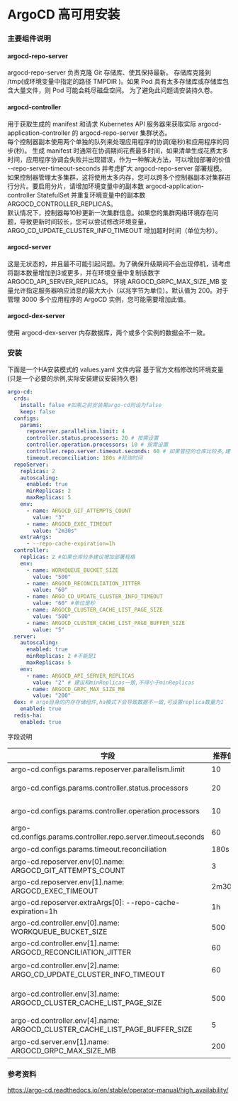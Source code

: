 # ArgoCD 高可用安装

### 主要组件说明

#### argocd-repo-server

argocd-repo-server 负责克隆 Git 存储库、使其保持最新。
存储库克隆到 /tmp(或环境变量中指定的路径 TMPDIR )。如果 Pod 具有太多存储库或存储库包含大量文件，则 Pod 可能会耗尽磁盘空间。
为了避免此问题请安装持久卷。

#### argocd-controller

用于获取生成的 manifest 和请求 Kubernetes API 服务器来获取实际 argocd-application-controller 的 argocd-repo-server 集群状态。  
每个控制器副本使用两个单独的队列来处理应用程序的协调(毫秒)和应用程序的同步(秒)。
生成 manifest 时通常在协调期间花费最多时间，如果清单生成花费太多时间，应用程序协调会失败并出现错误，作为一种解决方法，可以增加部署的价值 --repo-server-timeout-seconds 并考虑扩大 argocd-repo-server 部署规模。  
如果控制器管理太多集群，这将使用太多内存，您可以跨多个控制器副本对集群进行分片。要启用分片，请增加环境变量中的副本数 argocd-application-controller StatefulSet 并重复环境变量中的副本数 ARGOCD_CONTROLLER_REPLICAS。  
默认情况下，控制器每10秒更新一次集群信息。如果您的集群网络环境存在问题，导致更新时间较长，您可以尝试修改环境变量，ARGO_CD_UPDATE_CLUSTER_INFO_TIMEOUT 增加超时时间（单位为秒）。  

#### argocd-server

这是无状态的，并且最不可能引起问题。为了确保升级期间不会出现停机，请考虑将副本数量增加到3或更多，并在环境变量中复制该数字 ARGOCD_API_SERVER_REPLICAS。
环境 ARGOCD_GRPC_MAX_SIZE_MB 变量允许指定服务器响应消息的最大大小（以兆字节为单位）。默认值为 200。对于管理 3000 多个应用程序的 ArgoCD 实例，您可能需要增加此值。

#### argocd-dex-server

使用 argocd-dex-server 内存数据库，两个或多个实例的数据会不一致。

### 安装

下面是一个HA安装模式的 values.yaml 文件内容
基于官方文档修改的环境变量(只是一个必要的示例,实际安装建议安装持久卷)

```yaml
argo-cd:
  crds:
    install: false #如果之前安装果argo-cd则设为false
    keep: false
  configs:
    params:
      reposerver.parallelism.limit: 4
      controller.status.processors: 20 # 按需设置 
      controller.operation.processors: 10 # 按需设置
      controller.repo.server.timeout.seconds: 60 # 如果管控的仓库比较多,建议增加数值
      timeout.reconciliation: 180s #轮询时间
  repoServer:
    replicas: 2
    autoscaling:
      enabled: true
      minReplicas: 2
      maxReplicas: 5
    env:
      - name: ARGOCD_GIT_ATTEMPTS_COUNT
        value: "3"
      - name: ARGOCD_EXEC_TIMEOUT
        value: "2m30s"
    extraArgs:
      - --repo-cache-expiration=1h
  controller:
    replicas: 2 #如果仓库较多建议增加部署规格
    env: 
      - name: WORKQUEUE_BUCKET_SIZE
        value: "500"
      - name: ARGOCD_RECONCILIATION_JITTER
        value: "60"
      - name: ARGO_CD_UPDATE_CLUSTER_INFO_TIMEOUT
        value: "60" #单位是秒
      - name: ARGOCD_CLUSTER_CACHE_LIST_PAGE_SIZE
        value: "500"
      - name: ARGOCD_CLUSTER_CACHE_LIST_PAGE_BUFFER_SIZE
        value: "5"
  server:
    autoscaling:
      enabled: true
      minReplicas: 2 #不能是1
      maxReplicas: 5
    env:
      - name: ARGOCD_API_SERVER_REPLICAS
        value: "2" # 建议和minReplicas一致,不得小于minReplicas
      - name: ARGOCD_GRPC_MAX_SIZE_MB
        value: "200"
  dex: # argo自身的内存存储组件,ha模式下会导致数据不一致,可设置replica数量为1
    enabled: true
  redis-ha:
    enabled: true
```

字段说明


| 字段                                                                         | 推荐值   | 说明                                                                                                                           |
|----------------------------------------------------------------------------|-------|------------------------------------------------------------------------------------------------------------------------------|
| argo-cd.configs.params.reposerver.parallelism.limit                        | 10    | 用于配置管理工具同时操作的清单数量,当内存不够或者系统线程数量不足会导致 git 拉去仓库失败                                                                              |
| argo-cd.configs.params.controller.status.processors                        | 20    | 用于配置 controller 处理 app 的协调队列(处理时间为毫秒级别)默认长度位20(建议每1000个 app 对应长度为50)                                                         |
| argo-cd.configs.params.controller.operation.processors                     | 10    | 用于配置 controller 处理 app 的同步队列(处理时间为秒级别)默认长度为10(建议每1000个 app 对应长度为25)                                                          |
| argo-cd.configs.params.controller.repo.server.timeout.seconds              | 60    | 用于配置 controller 处理清单生成时防止 timeout 导致队列溢出的超时时间                                                                                |
| argo-cd.configs.params.timeout.reconciliation                              | 180s  | 用于配置 controller 的 git 仓库的轮询周期                                                                                                |
| argo-cd.reposerver.env[0].name: ARGOCD_GIT_ATTEMPTS_COUNT                  | 3     | 用于配置 git 仓库请求失败的重试次数                                                                                                         |
| argo-cd.reposerver.env[1].name: ARGOCD_EXEC_TIMEOUT                        | 2m30s | 用于配置 reposerver 处理 git 仓库或 helm 仓库的执行超时时间                                                                                    |
| argo-cd.reposerver.extraArgs[0]: --repo-cache-expiration=1h                | 1h    | 用于配置 reposerver 的缓存过期时间                                                                                                      |
| argo-cd.controller.env[0].name: WORKQUEUE_BUCKET_SIZE                      | 500   | 用于配置 controller 在处理并发事件中的队列长度                                                                                                |
| argo-cd.controller.env[1].name: ARGOCD_RECONCILIATION_JITTER               | 60    | 用于配置应用同步超时时候的抖动时间防止超时时存储服务器组件出现峰值,单位 s                                                                                       |
| argo-cd.controller.env[2].name: ARGO_CD_UPDATE_CLUSTER_INFO_TIMEOUT        | 60    | 用于配置 controller 更新集群信息的间隔(当集群网络环境存在问题导致更新时间较长时可以增加这个变量,或者对集群更新情况较少的时候增加这个变量)                                                 |
| argo-cd.controller.env[3].name: ARGOCD_CLUSTER_CACHE_LIST_PAGE_SIZE        | 500   | 用于配置 controller 检索集群资源的页的大小(ARGOCD_CLUSTER_CACHE_LIST_PAGE_SIZE*ARGOCD_CLUSTER_CACHE_LIST_PAGE_BUFFER_SIZE 应该大于预估的集群内最大资源计数) |
| argo-cd.controller.env[4].name: ARGOCD_CLUSTER_CACHE_LIST_PAGE_BUFFER_SIZE | 5     | 可以适当增加 buffer 的大小防止控制器抛出内存溢出的错误(单位是M)                                                                                        |
| argo-cd.server.env[1].name: ARGOCD_GRPC_MAX_SIZE_MB                        | 200   | 单位是 Mb 允许服务器响应消息的最大的大小,如果数量较多建议设置为较大的值(3000 projects should set 200+)                                                        |

### 参考资料

https://argo-cd.readthedocs.io/en/stable/operator-manual/high_availability/